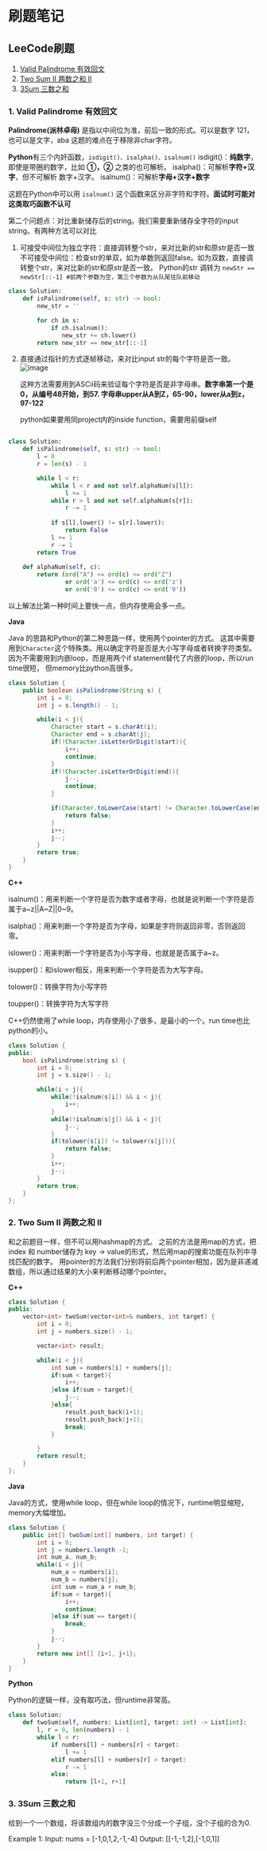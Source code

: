 # 刷题笔记
## LeeCode刷题

1. [Valid Palindrome 有效回文](#table1)
2. [Two Sum II 两数之和 II](#table2)
3. [3Sum 三数之和](#table3)


### <a id= "table1"> 1. Valid Palindrome 有效回文 </a>

**Palindrome(派林卓母)** 是指以中间位为准，前后一致的形式。可以是数字 121， 也可以是文字，aba
这题的难点在于移除非char字符。

**Python**有三个内奸函数，`isdigit()、isalpha()、isalnum()` 
isdigit()：**纯数字**，即使是带圈的数字，比如 **①，②** 之类的也可解析。
isalpha()：可解析**字符+汉字**，但不可解析 数字+汉字。
isalnum()：可解析**字母+汉字+数字**

这题在Python中可以用 `isalnum()` 这个函数来区分非字符和字符。**面试时可能对这类取巧函数不认可**

第二个问题点：对比重新储存后的string。我们需要重新储存全字符的input string。有两种方法可以对比
1. 可接受中间位为独立字符：直接调转整个str，来对比新的str和原str是否一致
   不可接受中间位：检查str的单双，如为单数则返回false。如为双数，直接调转整个str，来对比新的str和原str是否一致。
   Python的str 调转为 `newStr == newStr[::-1] #前两个参数为空，第三个参数为从队尾往队前移动`

```python
class Solution:
    def isPalindrome(self, s: str) -> bool:
        new_str = ''

        for ch in s:
            if ch.isalnum():
               new_str += ch.lower()
        return new_str == new_str[::-1]
```


2. 直接通过指针的方式逐帧移动，来对比input str的每个字符是否一致。
   ![image](https://github.com/heqikun85/Code_Note/raw/main/20231231154431.png)

   这种方法需要用到ASCii码来验证每个字符是否是非字母串。**数字串第一个是0，从编号48开始，到57. 字母串upper从A到Z，65-90，lower从a到z，97-122**

   python如果要用同project内的inside function，需要用前缀self

```python

class Solution:
    def isPalindrome(self, s: str) -> bool:
        l = 0
        r = len(s) - 1

        while l < r:
            while l < r and not self.alphaNum(s[l]):
                l += 1
            while r > l and not self.alphaNum(s[r]):
                r -= 1
            
            if s[l].lower() != s[r].lower():
                return False
            l += 1
            r -= 1
        return True 
    
    def alphaNum(self, c):
        return (ord("A") <= ord(c) <= ord("Z") 
                or ord('a') <= ord(c) <= ord('z') 
                or ord('0') <= ord(c) <= ord('9'))
```
以上解法比第一种时间上要快一点，但内存使用会多一点。

**Java**

Java 的思路和Python的第二种思路一样，使用两个pointer的方式。
这其中需要用到`Character`这个特殊类。用以确定字符是否是大小写字母或者转换字符类型。
因为不需要用到内嵌loop，而是用两个if statement替代了内嵌的loop，所以run time很短，
但memory比python高很多。

```java
class Solution {
    public boolean isPalindrome(String s) {
        int i = 0;
        int j = s.length() - 1;

        while(i < j){
            Character start = s.charAt(i);
            Character end = s.charAt(j);
            if(!Character.isLetterOrDigit(start)){
                i++;
                continue;
            }
            if(!Character.isLetterOrDigit(end)){
                j--;
                continue;
            }

            if(Character.toLowerCase(start) != Character.toLowerCase(end)){
                return false;
            }
            i++;
            j--;
        } 
        return true;
    }
}
```

**C++**

isalnum()：用来判断一个字符是否为数字或者字母，也就是说判断一个字符是否属于a~z||A~Z||0~9。

isalpha()：用来判断一个字符是否为字母，如果是字符则返回非零，否则返回零。

islower()：用来判断一个字符是否为小写字母，也就是是否属于a~z。

isupper()：和islower相反，用来判断一个字符是否为大写字母。

tolower()：转换字符为小写字符

toupper()：转换字符为大写字符

C++仍然使用了while loop，内存使用小了很多，是最小的一个。run time也比python的小。

```c++
class Solution {
public:
    bool isPalindrome(string s) {
        int i = 0;
        int j = s.size() - 1;

        while(i < j){
            while(!isalnum(s[i]) && i < j){
                i++;
            }
            while(!isalnum(s[j]) && i < j){
                j--;
            }
            if(tolower(s[i]) != tolower(s[j])){
                return false;
            }
            i++;
            j--;
        }
        return true;
    }
};
```


### <a id= "table3"> 2. Two Sum II 两数之和 II </a>

和之前题目一样，但不可以用hashmap的方式。
之前的方法是用map的方式，把index 和 number储存为 key -> value的形式，然后用map的搜索功能在队列中寻找匹配的数字。
用pointer的方法我们分别将前后两个pointer相加，因为是非递减数组，所以通过结果的大小来判断移动哪个pointer。

**C++**

```c++
class Solution {
public:
    vector<int> twoSum(vector<int>& numbers, int target) {
        int i = 0;
        int j = numbers.size() - 1;

        vector<int> result;

        while(i < j){
            int sum = numbers[i] + numbers[j];
            if(sum < target){
                i++;
            }else if(sum > target){
                j--;
            }else{
                result.push_back(i+1);
                result.push_back(j+1);
                break;
            }

        }
        return result;
    }
};
```

**Java**

Java的方式，使用while loop，但在while loop的情况下，runtime明显缩短，memory大幅增加。

```java
class Solution {
    public int[] twoSum(int[] numbers, int target) {
        int i = 0;
        int j = numbers.length -1;
        int num_a, num_b;
        while(i < j){
            num_a = numbers[i];
            num_b = numbers[j];
            int sum = num_a + num_b;
            if(sum < target){
                i++;
                continue;
            }else if(sum == target){
                break;
            }
            j--;
        }
        return new int[] {i+1, j+1};
    }
}
```

**Python**

Python的逻辑一样，没有取巧法，但runtime非常高。

```python
class Solution:
    def twoSum(self, numbers: List[int], target: int) -> List[int]:
        l, r = 0, len(numbers) - 1
        while l < r:
            if numbers[l] + numbers[r] < target:
                l += 1
            elif numbers[l] + numbers[r] > target:
                r -= 1
            else:
                return [l+1, r+1]
```


### <a id= "table3"> 3. 3Sum 三数之和 </a>

给到一个一个数组，将该数组内的数字没三个分成一个子组，没个子组的合为0.

Example 1:
Input: nums = [-1,0,1,2,-1,-4]
Output: [[-1,-1,2],[-1,0,1]]

